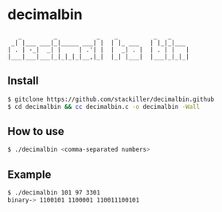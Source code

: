 # decimalbin #

```
   _         _           _    _          _   _     
 _| |___ ___|_|_____ ___| |  | |_ ___   | |_|_|___ 
| . | -_|  _| |     | .'| |  |  _| . |  | . | |   |
|___|___|___|_|_|_|_|__,|_|  |_| |___|  |___|_|_|_|

```
## Install ##

```sh
$ gitclone https://github.com/stackiller/decimalbin.github
$ cd decimalbin && cc decimalbin.c -o decimalbin -Wall
```

## How to use ##
```sh
$ ./decimalbin <comma-separated numbers>
```

## Example ##
```sh
$ ./decimalbin 101 97 3301
binary-> 1100101 1100001 110011100101 
```